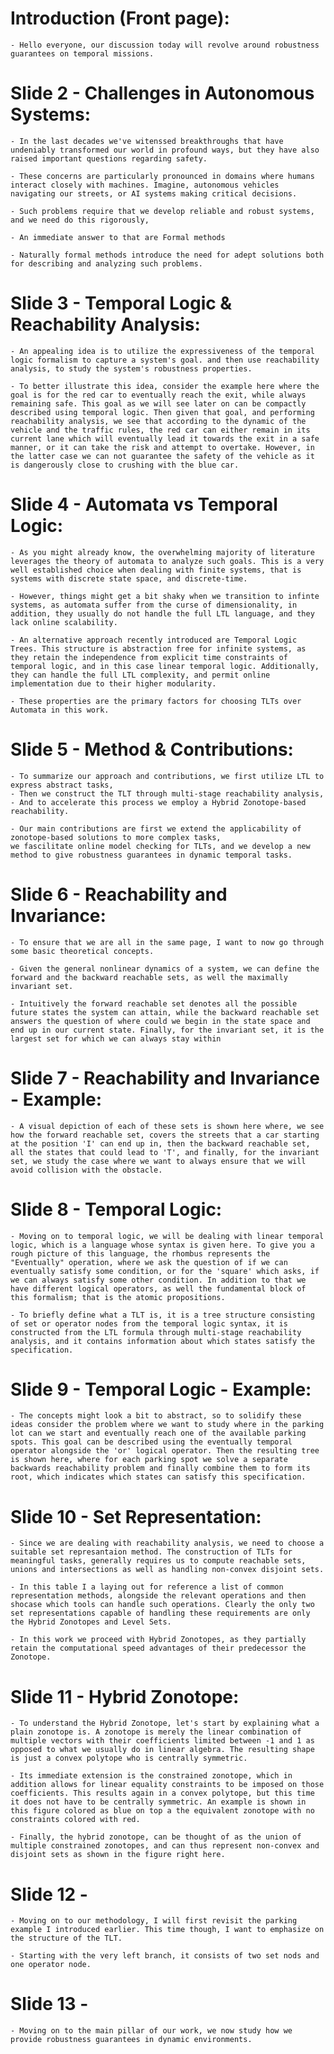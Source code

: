# Introduction (Front page):
    - Hello everyone, our discussion today will revolve around robustness guarantees on temporal missions.

# Slide 2 - Challenges in Autonomous Systems:
    - In the last decades we've witenssed breakthroughs that have undeniably transformed our world in profound ways, but they have also raised important questions regarding safety.
    
    - These concerns are particularly pronounced in domains where humans interact closely with machines. Imagine, autonomous vehicles navigating our streets, or AI systems making critical decisions.

    - Such problems require that we develop reliable and robust systems, and we need do this rigorously, 
    
    - An immediate answer to that are Formal methods
    
    - Naturally formal methods introduce the need for adept solutions both for describing and analyzing such problems.

# Slide 3 - Temporal Logic & Reachability Analysis:
    
    - An appealing idea is to utilize the expressiveness of the temporal logic formalism to capture a system's goal. and then use reachability analysis, to study the system's robustness properties.

    - To better illustrate this idea, consider the example here where the goal is for the red car to eventually reach the exit, while always remaining safe. This goal as we will see later on can be compactly described using temporal logic. Then given that goal, and performing reachability analysis, we see that according to the dynamic of the vehicle and the traffic rules, the red car can either remain in its current lane which will eventually lead it towards the exit in a safe manner, or it can take the risk and attempt to overtake. However, in the latter case we can not guarantee the safety of the vehicle as it is dangerously close to crushing with the blue car. 

# Slide 4 - Automata vs Temporal Logic:
    - As you might already know, the overwhelming majority of literature leverages the theory of automata to analyze such goals. This is a very well established choice when dealing with finite systems, that is systems with discrete state space, and discrete-time.

    - However, things might get a bit shaky when we transition to infinte systems, as automata suffer from the curse of dimensionality, in addition, they usually do not handle the full LTL language, and they lack online scalability.

    - An alternative approach recently introduced are Temporal Logic Trees. This structure is abstraction free for infinite systems, as they retain the independence from explicit time constraints of temporal logic, and in this case linear temporal logic. Additionally, they can handle the full LTL complexity, and permit online implementation due to their higher modularity.
    
    - These properties are the primary factors for choosing TLTs over Automata in this work.
    

# Slide 5 - Method & Contributions:
    - To summarize our approach and contributions, we first utilize LTL to express abstract tasks,
    - Then we construct the TLT through multi-stage reachability analysis,
    - And to accelerate this process we employ a Hybrid Zonotope-based reachability.

    - Our main contributions are first we extend the applicability of zonotope-based solutions to more complex tasks,
    we fascilitate online model checking for TLTs, and we develop a new method to give robustness guarantees in dynamic temporal tasks.
    
# Slide 6 - Reachability and Invariance:
    - To ensure that we are all in the same page, I want to now go through some basic theoretical concepts.

    - Given the general nonlinear dynamics of a system, we can define the forward and the backward reachable sets, as well the maximally invariant set.

    - Intuitively the forward reachable set denotes all the possible future states the system can attain, while the backward reachable set answers the question of where could we begin in the state space and end up in our current state. Finally, for the invariant set, it is the largest set for which we can always stay within

# Slide 7 - Reachability and Invariance - Example:
    - A visual depiction of each of these sets is shown here where, we see how the forward reachable set, covers the streets that a car starting at the position 'I' can end up in, then the backward reachable set, all the states that could lead to 'T', and finally, for the invariant set, we study the case where we want to always ensure that we will avoid collision with the obstacle.

# Slide 8 - Temporal Logic:
    - Moving on to temporal logic, we will be dealing with linear temporal logic, which is a language whose syntax is given here. To give you a rough picture of this language, the rhombus represents the "Eventually" operation, where we ask the question of if we can eventually satisfy some condition, or for the 'square' which asks, if we can always satisfy some other condition. In addition to that we have different logical operators, as well the fundamental block of this formalism; that is the atomic propositions.

    - To briefly define what a TLT is, it is a tree structure consisting of set or operator nodes from the temporal logic syntax, it is constructed from the LTL formula through multi-stage reachability analysis, and it contains information about which states satisfy the specification.

# Slide 9 - Temporal Logic - Example:
    - The concepts might look a bit to abstract, so to solidify these ideas consider the problem where we want to study where in the parking lot can we start and eventually reach one of the available parking spots. This goal can be described using the eventually temporal operator alongside the 'or' logical operator. Then the resulting tree is shown here, where for each parking spot we solve a separate backwards reachability problem and finally combine them to form its root, which indicates which states can satisfy this specification.

# Slide 10 - Set Representation:
    - Since we are dealing with reachability analysis, we need to choose a suitable set represantaion method. The construction of TLTs for meaningful tasks, generally requires us to compute reachable sets, unions and intersections as well as handling non-convex disjoint sets.

    - In this table I a laying out for reference a list of common representation methods, alongside the relevant operations and then shocase which tools can handle such operations. Clearly the only two set representations capable of handling these requirements are only the Hybrid Zonotopes and Level Sets.

    - In this work we proceed with Hybrid Zonotopes, as they partially retain the computational speed advantages of their predecessor the Zonotope.

# Slide 11 - Hybrid Zonotope:
    - To understand the Hybrid Zonotope, let's start by explaining what a plain zonotope is. A zonotope is merely the linear combination of multiple vectors with their coefficients limited between -1 and 1 as opposed to what we usually do in linear algebra. The resulting shape is just a convex polytope who is centrally symmetric.

    - Its immediate extension is the constrained zonotope, which in addition allows for linear equality constraints to be imposed on those coefficients. This results again in a convex polytope, but this time it does not have to be centrally symmetric. An example is shown in this figure colored as blue on top a the equivalent zonotope with no constraints colored with red.

    - Finally, the hybrid zonotope, can be thought of as the union of multiple constrained zonotopes, and can thus represent non-convex and disjoint sets as shown in the figure right here.



# Slide 12 - 
    - Moving on to our methodology, I will first revisit the parking example I introduced earlier. This time though, I want to emphasize on the structure of the TLT.

    - Starting with the very left branch, it consists of two set nods and one operator node.

# Slide 13 - 
    - Moving on to the main pillar of our work, we now study how we provide robustness guarantees in dynamic environments.